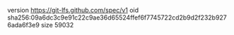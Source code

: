 version https://git-lfs.github.com/spec/v1
oid sha256:09a6dc3c9e91c22c9ae36d65524ffef6f7745722cd2b9d2f232b9276ada6f3e9
size 59032
